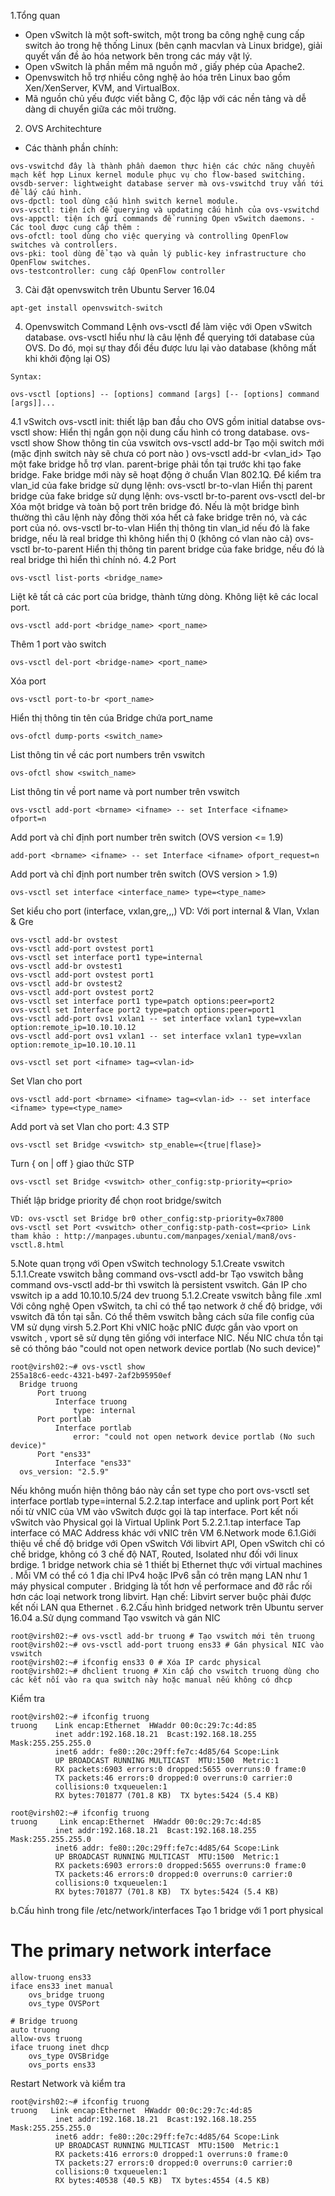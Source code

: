 1.Tổng quan

- Open vSwitch là một soft-switch, một trong ba công nghệ cung cấp switch ảo trong hệ thống Linux (bên cạnh macvlan và Linux bridge), giải quyết vấn đề ảo hóa network bên trong các máy vật lý.
- Open vSwitch là phần mềm mã nguồn mở , giấy phép của Apache2.
- Openvswitch hỗ trợ nhiều công nghệ ảo hóa trên Linux bao gồm Xen/XenServer, KVM, and VirtualBox.
- Mã nguồn chủ yếu được viết bằng C, độc lập với các nền tảng và dễ dàng di chuyển giữa các môi trường.

2. OVS Architechture

- Các thành phần chính:
```
ovs-vswitchd đây là thành phần daemon thực hiện các chức năng chuyển mạch kết hợp Linux kernel module phục vụ cho flow-based switching.
ovsdb-server: lightweight database server mà ovs-vswitchd truy vấn tới để lấy cấu hình.
ovs-dpctl: tool dùng cấu hình switch kernel module.
ovs-vsctl: tiện ích để querying và updating cấu hình của ovs-vswitchd
ovs-appctl: tiện ích gửi commands để running Open vSwitch daemons. - Các tool được cung cấp thêm :
ovs-ofctl: tool dùng cho việc querying và controlling OpenFlow switches và controllers.
ovs-pki: tool dùng để tạo và quản lý public-key infrastructure cho OpenFlow switches.
ovs-testcontroller: cung cấp OpenFlow controller
```

3. Cài đặt openvswitch trên Ubuntu Server 16.04
```
apt-get install openvswitch-switch
```
4. Openvswitch Command
Lệnh ovs-vsctl để làm việc với Open vSwitch database. ovs-vsctl hiểu như là câu lệnh để querying tới database của OVS. Do đó, mọi sự thay đổi đều được lưu lại vào database (không mất khi khởi động lại OS)
```
Syntax:

ovs-vsctl [options] -- [options] command [args] [-- [options] command [args]]...
```
4.1 vSwitch
ovs-vsctl init: thiết lập ban đầu cho OVS gồm initial databse
ovs-vsctl show: Hiển thị ngắn gọn nội dung cấu hình có trong database.
ovs-vsctl show
Show thông tin của vswitch
ovs-vsctl add-br <bridge-name>
Tạo mội switch mới (mặc định switch này sẽ chưa có port nào )
ovs-vsctl add-br <fake-bridge> <parent-bridge> <vlan_id>
Tạo một fake bridge hỗ trợ vlan. parent-brige phải tồn tại trước khi tạo fake bridge. Fake bridge mới này sẽ hoạt động ở chuẩn Vlan 802.1Q.
Để kiểm tra vlan_id của fake bridge sử dụng lệnh: ovs-vsctl br-to-vlan <fake-bridge>
Hiển thị parent bridge của fake bridge sử dụng lệnh: ovs-vsctl br-to-parent <fake-bridge>
ovs-vsctl del-br <bridge>
Xóa một bridge và toàn bộ port trên bridge đó. Nếu là một bridge bình thường thì câu lệnh này đồng thời xóa hết cả fake bridge trên nó, và các port của nó.
ovs-vsctl br-to-vlan <bridge>
Hiển thị thông tin vlan_id nếu đó là fake bridge, nếu là real bridge thì không hiển thị 0 (không có vlan nào cả)
ovs-vsctl br-to-parent <bridge>
Hiển thị thông tin parent bridge của fake bridge, nếu đó là real bridge thì hiển thì chính nó.
4.2 Port
  ```
ovs-vsctl list-ports <bridge_name>
  ```
Liệt kê tất cả các port của bridge, thành từng dòng. Không liệt kê các local port.
  ```
ovs-vsctl add-port <bridge_name> <port_name>
  ```
Thêm 1 port vào switch
  ```
ovs-vsctl del-port <bridge-name> <port_name>
  ```
Xóa port
  ```
ovs-vsctl port-to-br <port_name>
  ```
Hiển thị thông tin tên cúa Bridge chứa port_name
  ```
ovs-ofctl dump-ports <switch_name>
  ```
List thông tin về các port numbers trên vswitch
  ```
ovs-ofctl show <switch_name>
  ```
List thông tin về port name và port number trên vswitch
  ```
ovs-vsctl add-port <brname> <ifname> -- set Interface <ifname> ofport=n
  ```
Add port và chỉ định port number trên switch (OVS version <= 1.9)
  ```
add-port <brname> <ifname> -- set Interface <ifname> ofport_request=n
  ```
Add port và chỉ định port number trên switch (OVS version > 1.9)
  ```
ovs-vsctl set interface <interface_name> type=<type_name>
  ```
Set kiểu cho port (interface, vxlan,gre,,,)
VD: Với port internal & Vlan, Vxlan & Gre
  ```
ovs-vsctl add-br ovstest 
ovs-vsctl add-port ovstest port1
ovs-vsctl set interface port1 type=internal
ovs-vsctl add-br ovstest1
ovs-vsctl add-port ovstest port1
ovs-vsctl add-br ovstest2
ovs-vsctl add-port ovstest port2
ovs-vsctl set interface port1 type=patch options:peer=port2
ovs-vsctl set Interface port2 type=patch options:peer=port1
ovs-vsctl add-port ovs1 vxlan1 -- set interface vxlan1 type=vxlan option:remote_ip=10.10.10.12
ovs-vsctl add-port ovs1 vxlan1 -- set interface vxlan1 type=vxlan option:remote_ip=10.10.10.11
  ```
  ```
ovs-vsctl set port <ifname> tag=<vlan-id>
  ```
Set Vlan cho port
  ```
ovs-vsctl add-port <brname> <ifname> tag=<vlan-id> -- set interface <ifname> type=<type_name>
  ```
Add port và set Vlan cho port:
4.3 STP
  ```
ovs-vsctl set Bridge <vswitch> stp_enable=<{true|flase}>
  ```
Turn { on | off } giao thức STP
  ```
ovs-vsctl set Bridge <vswitch> other_config:stp-priority=<prio>
  ```
Thiết lập bridge priority để chọn root bridge/switch
  ```
VD: ovs-vsctl set Bridge br0 other_config:stp-priority=0x7800
ovs-vsctl set Port <vswitch> other_config:stp-path-cost=<prio> Link tham khảo : http://manpages.ubuntu.com/manpages/xenial/man8/ovs-vsctl.8.html
  ```
5.Note quan trọng với Open vSwitch technology
5.1.Create vswitch
5.1.1.Create vswitch bằng command ovs-vsctl add-br
Tạo vswitch bằng command ovs-vsctl add-br thì vswitch là persistent vswitch.
Gán IP cho vswitch ip a add 10.10.10.5/24 dev truong
5.1.2.Create vswitch bằng file .xml
Với công nghệ Open vSwitch, ta chỉ có thể tạo network ở chế độ bridge, với vswitch đã tồn tại sẵn.
Có thể thêm vswitch bằng cách sửa file config của VM sử dụng virsh
5.2.Port
Khi vNIC hoặc pNIC được gắn vào vport on vswitch , vport sẽ sử dụng tên giống với interface NIC.
Nếu NIC chưa tồn tại sẽ có thông báo "could not open network device portlab (No such device)"
  ```
root@virsh02:~# ovs-vsctl show
255a18c6-eedc-4321-b497-2af2b95950ef
    Bridge truong
        Port truong
            Interface truong
                type: internal
        Port portlab
            Interface portlab
                error: "could not open network device portlab (No such device)"
        Port "ens33"
            Interface "ens33"
    ovs_version: "2.5.9"
  ```
Nếu không muốn hiện thông báo này cần set type cho port
ovs-vsctl set interface portlab type=internal
5.2.2.tap interface and uplink port
Port kết nối từ vNIC của VM vào vSwitch được gọi là tap interface.
Port kết nối vSwitch vào Physical gọi là Virtual Uplink Port
5.2.2.1.tap interface
Tap interface có MAC Address khác với vNIC trên VM
6.Network mode
6.1.Giới thiệu về chế độ bridge với Open vSwitch
Với libvirt API, Open vSwitch chỉ có chế bridge, không có 3 chế độ NAT, Routed, Isolated như đối với linux brdige.
1 bridge network chia sẻ 1 thiết bị Ethernet thực với virtual machines . Mỗi VM có thể có 1 địa chỉ IPv4 hoặc IPv6 sẵn có trên mạng LAN như 1 máy physical computer .
Bridging là tốt hơn về performace and đỡ rắc rối hơn các loại network trong libvirt.
Hạn chế:
Libvirt server buộc phải được kết nối LAN qua Ethernet .
6.2.Cấu hình bridged network trên Ubuntu server 16.04
a.Sử dụng command
Tạo vswitch và gán NIC
  ```
root@virsh02:~# ovs-vsctl add-br truong # Tạo vswitch mới tên truong
root@virsh02:~# ovs-vsctl add-port truong ens33 # Gán physical NIC vào vswitch
root@virsh02:~# ifconfig ens33 0 # Xóa IP cardc physical
root@virsh02:~# dhclient truong # Xin cấp cho vswitch truong dùng cho các kết nối vào ra qua switch này hoặc manual nếu không có dhcp
  ```
Kiểm tra
```
root@virsh02:~# ifconfig truong
truong    Link encap:Ethernet  HWaddr 00:0c:29:7c:4d:85  
          inet addr:192.168.18.21  Bcast:192.168.18.255  Mask:255.255.255.0
          inet6 addr: fe80::20c:29ff:fe7c:4d85/64 Scope:Link
          UP BROADCAST RUNNING MULTICAST  MTU:1500  Metric:1
          RX packets:6903 errors:0 dropped:5655 overruns:0 frame:0
          TX packets:46 errors:0 dropped:0 overruns:0 carrier:0
          collisions:0 txqueuelen:1 
          RX bytes:701877 (701.8 KB)  TX bytes:5424 (5.4 KB)
```
```
root@virsh02:~# ifconfig truong
truong     Link encap:Ethernet  HWaddr 00:0c:29:7c:4d:85  
          inet addr:192.168.18.21  Bcast:192.168.18.255  Mask:255.255.255.0
          inet6 addr: fe80::20c:29ff:fe7c:4d85/64 Scope:Link
          UP BROADCAST RUNNING MULTICAST  MTU:1500  Metric:1
          RX packets:6903 errors:0 dropped:5655 overruns:0 frame:0
          TX packets:46 errors:0 dropped:0 overruns:0 carrier:0
          collisions:0 txqueuelen:1 
          RX bytes:701877 (701.8 KB)  TX bytes:5424 (5.4 KB)
  ```
b.Cấu hình trong file /etc/network/interfaces
Tạo 1 bridge với 1 port physical
# The primary network interface
```
allow-truong ens33
iface ens33 inet manual
    ovs_bridge truong
    ovs_type OVSPort

# Bridge truong
auto truong
allow-ovs truong
iface truong inet dhcp
    ovs_type OVSBridge
    ovs_ports ens33
 ```
Restart Network và kiểm tra
```
root@virsh02:~# ifconfig truong
truong   Link encap:Ethernet  HWaddr 00:0c:29:7c:4d:85  
          inet addr:192.168.18.21  Bcast:192.168.18.255  Mask:255.255.255.0
          inet6 addr: fe80::20c:29ff:fe7c:4d85/64 Scope:Link
          UP BROADCAST RUNNING MULTICAST  MTU:1500  Metric:1
          RX packets:416 errors:0 dropped:1 overruns:0 frame:0
          TX packets:27 errors:0 dropped:0 overruns:0 carrier:0
          collisions:0 txqueuelen:1 
          RX bytes:40538 (40.5 KB)  TX bytes:4554 (4.5 KB)
 ```
